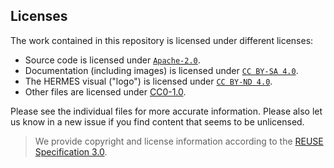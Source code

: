 <!--
SPDX-FileCopyrightText: 2022 Stephan Druskat
SPDX-License-Identifier: CC0-1.0
-->

## Licenses

The work contained in this repository is licensed under different licenses:
- Source code is licensed under [`Apache-2.0`](LICENSES/Apache-2.0.txt).
- Documentation (including images) is licensed under [`CC BY-SA 4.0`](LICENSES/CC-BY-SA-4.0.txt).
- The HERMES visual ("logo") is licensed under [`CC BY-ND 4.0`](LICENSES/CC-BY-ND-4.0.txt).
- Other files are licensed under [CC0-1.0](LICENSES/CC0-1.0.txt).
 
Please see the individual files for more accurate information.
Please also let us know in a new issue if you find content that seems to be unlicensed.

> We provide copyright and license information according to the [REUSE Specification 3.0](https://reuse.software/spec/).
